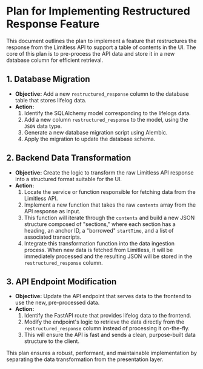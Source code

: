 # Plan for Implementing Restructured Response Feature

This document outlines the plan to implement a feature that restructures the response from the Limitless API to support a table of contents in the UI. The core of this plan is to pre-process the API data and store it in a new database column for efficient retrieval.

## 1. Database Migration

*   **Objective:** Add a new `restructured_response` column to the database table that stores lifelog data.
*   **Action:**
    1.  Identify the SQLAlchemy model corresponding to the lifelogs data.
    2.  Add a new column `restructured_response` to the model, using the `JSON` data type.
    3.  Generate a new database migration script using Alembic.
    4.  Apply the migration to update the database schema.

## 2. Backend Data Transformation

*   **Objective:** Create the logic to transform the raw Limitless API response into a structured format suitable for the UI.
*   **Action:**
    1.  Locate the service or function responsible for fetching data from the Limitless API.
    2.  Implement a new function that takes the raw `contents` array from the API response as input.
    3.  This function will iterate through the `contents` and build a new JSON structure composed of "sections," where each section has a heading, an anchor ID, a "borrowed" `startTime`, and a list of associated transcripts.
    4.  Integrate this transformation function into the data ingestion process. When new data is fetched from Limitless, it will be immediately processed and the resulting JSON will be stored in the `restructured_response` column.

## 3. API Endpoint Modification

*   **Objective:** Update the API endpoint that serves data to the frontend to use the new, pre-processed data.
*   **Action:**
    1.  Identify the FastAPI route that provides lifelog data to the frontend.
    2.  Modify the endpoint's logic to retrieve the data directly from the `restructured_response` column instead of processing it on-the-fly.
    3.  This will ensure the API is fast and sends a clean, purpose-built data structure to the client.

This plan ensures a robust, performant, and maintainable implementation by separating the data transformation from the presentation layer.
